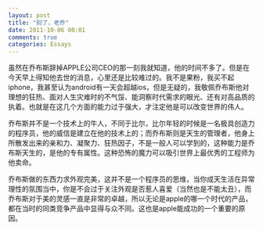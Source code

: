 ```yaml
---
layout: post
title: "别了，老乔"
date: 2011-10-06 00:01
comments: true
categories: Essays
---
```

虽然在乔布斯辞掉APPLE公司CEO的那一刻我就知道，他的时间不多了。但是在今天早上得知他去世的消息，心里还是比较难过的。我不是果粉，我买不起iphone，我甚至认为android有一天会超越ios，但是无疑的，我敬佩乔布斯他对理想的狂热、面对人生灾难时的不气馁、能洞察时代需求的眼光、还有对高品质的执着。也就是在这几个方面的能力过于强大，才注定他是可以改变世界的伟人。

乔布斯并不是一个技术上的牛人，不同于比尔，比尔年轻的时候是一名极具创造力的程序员，他的威信是建立在他的技术上的；而乔布斯则是天生的管理者，他身上所散发出来的亲和力、凝聚力、狂热因子，不是一般人可以学到的，这种能力是乔布斯天生的，是他的专有属性。这种恐怖的魔力可以吸引世界上最优秀的工程师为他卖命。

乔布斯做的东西力求外观完美，这并不是一个程序员的思维，当你成天生活在异常理性的氛围当中，你是不会过于关注外观是否惹人喜爱（当然也是不能太丑），而乔布斯对于美的灵感一直是非常的卓越，所以无论是apple的哪一个时代的产品，都在当时的同类竞争产品中显得与众不同。这也是apple能成功的一个重要的原因。